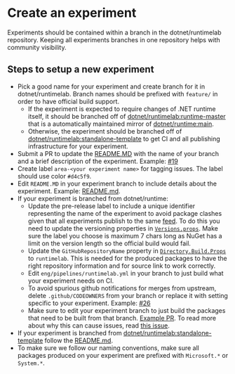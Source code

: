 # Create an experiment

Experiments should be contained within a branch in the dotnet/runtimelab repository. Keeping all experiments branches in one repository helps with community visibility.

## Steps to setup a new experiment

- Pick a good name for your experiment and create branch for it in dotnet/runtimelab. Branch names should be prefixed with `feature/` in order to have official build support.
   - If the experiment is expected to require changes of .NET runtime itself, it should be branched off of [dotnet/runtimelab:runtime-master](https://github.com/dotnet/runtimelab/tree/runtime-master) that is a automatically maintained mirror of [dotnet/runtime:main](https://github.com/dotnet/runtime/tree/main).
   - Otherwise, the experiment should be branched off of [dotnet/runtimelab:standalone-template](https://github.com/dotnet/runtimelab/tree/standalone-template) to get CI and all publishing infrastructure for your experiment.
- Submit a PR to update the [README.MD](https://github.com/dotnet/runtimelab/blob/master/README.md#active-experimental-projects) with the name of your branch and a brief description of the experiment. Example: [#19](https://github.com/dotnet/runtimelab/pull/19/files)
- Create label `area-<your experiment name>` for tagging issues. The label should use color `#d4c5f9`. 
- Edit `README.MD` in your experiment branch to include details about the experiment. Example: [README.md](https://github.com/dotnet/runtimelab/blob/feature/NativeAOT/README.md).
- If your experiment is branched from dotnet/runtime:
   - Update the pre-release label to include a unique identifier representing the name of the experiment to avoid package clashes given that all experiments publish to the same [feed](https://dev.azure.com/dnceng/public/_packaging?_a=feed&feed=dotnet-experimental). To do this you need to update the versioning properties in [`Versions.props`](https://github.com/dotnet/runtimelab/blob/0cf87055346fd12fb22478f17521ebeb28a6d323/eng/Versions.props#L9). Make sure the label you choose is maximum 7 chars long as NuGet has a limit on the version length so the official build would fail.
   - Update the `GitHubRepositoryName` property in [`Directory.Build.Props`](https://github.com/dotnet/runtimelab/blob/a4f11b05c8a76564a88ae060fd75894ca9202d12/Directory.Build.props#L219) to `runtimelab`. This is needed for the produced packages to have the right repository information and for source link to work correctly.
   - Edit `eng/pipelines/runtimelab.yml` in your branch to just build what your experiment needs on CI.
   - To avoid spurious github notifications for merges from upstream, delete `.github/CODEOWNERS` from your branch or replace it with setting specific to your experiment. Example: [#26](https://github.com/dotnet/runtimelab/pull/26/files)
   - Make sure to edit your experiment branch to just build the packages that need to be built from that branch. [Example PR](https://github.com/dotnet/runtimelab/pull/467). To read more about why this can cause issues, read [this issue](https://github.com/dotnet/runtimelab/issues/465).
- If your experiment is branched from [dotnet/runtimelab:standalone-template](https://github.com/dotnet/runtimelab/tree/standalone-template) follow the [README.md](https://github.com/dotnet/runtimelab/tree/standalone-template#standalone-experiments).
- To make sure we follow our naming conventions, make sure all packages produced on your experiment are prefixed with `Microsoft.*` or `System.*`.
